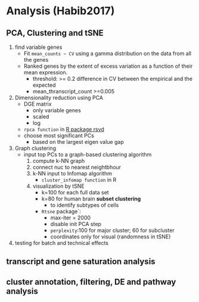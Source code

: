 # Analysis  (Habib2017)

## PCA, Clustering and tSNE
1. find variable genes 
   * Fit `mean_counts ~ CV` using a gamma distribution on the data from all the genes 
   * Ranked genes by the extent of excess variation as a function of their mean expression. 
	 * threshold: >= 0.2 difference in CV between the empirical and the expected 
	 * mean_thranscript_count >=0.005 
2. Dimensionality reduction using PCA 
   * DGE matrix
	 * only variable genes 
	 * scaled 
	 * log 
   * `rpca function` in [R package rsvd](https://github.com/Benli11/rSVD)
   * choose most significant PCs 
	 * based on the largest eigen value gap 
3. Graph clustering 
   * input top PCs to a graph-based clustering algorithm 
	 1. compute k-NN graph 
	 2. connect nuc to nearest neightbhour 
	 3. k-NN input to Infomap algorithm 
		* `cluster_infomap function` in R 
	 4. visualization by tSNE 
		* k=100 for each full data set 
		* k=80 for human brain **subset clustering**
		  * to identify subtypes of cells 
	    * `Rtsne` package`:
		  * max-iter = 2000 
		  * disable init PCA step 
		  * `perplexity`:100 for major cluster; 60 for subcluster 
		  * coordinates only for visual (randomness in tSNE) 
4. testing for batch and technical effects 

## transcript and gene saturation analysis 
## cluster annotation, filtering,  DE and pathway analysis 

   
